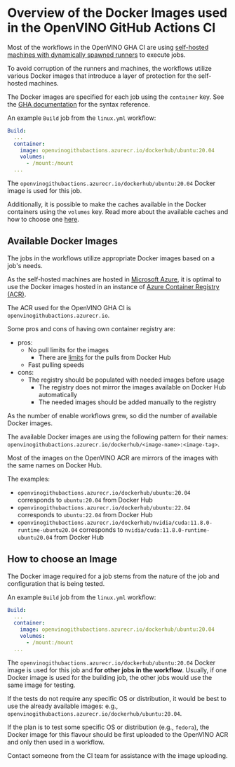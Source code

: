 # Overview of the Docker Images used in the OpenVINO GitHub Actions CI

Most of the workflows in the OpenVINO GHA CI are using [self-hosted machines with dynamically spawned runners](./runners.md) to execute jobs. 

To avoid corruption of the runners and machines, the workflows utilize various Docker images that introduce a layer of protection for the self-hosted machines.

The Docker images are specified for each job using the `container` key. See the [GHA documentation](https://docs.github.com/en/actions/using-jobs/running-jobs-in-a-container) for the syntax reference.

An example `Build` job from the `linux.yml` workflow:
```yaml
Build:
  ...
  container:
    image: openvinogithubactions.azurecr.io/dockerhub/ubuntu:20.04
    volumes:
      - /mount:/mount
  ...
```

The `openvinogithubactions.azurecr.io/dockerhub/ubuntu:20.04` Docker image is used for this job.

Additionally, it is possible to make the caches available in the Docker containers using the `volumes` key. 
Read more about the available caches and how to choose one [here](./caches.md).

## Available Docker Images

The jobs in the workflows utilize appropriate Docker images based on a job's needs. 

As the self-hosted machines are hosted in [Microsoft Azure](https://azure.microsoft.com/en-us), 
it is optimal to use the Docker images hosted in an instance of [Azure Container Registry (ACR)](https://azure.microsoft.com/en-us/products/container-registry).

The ACR used for the OpenVINO GHA CI is `openvinogithubactions.azurecr.io`.

Some pros and cons of having own container registry are:
* pros:
  * No pull limits for the images
    * There are [limits](https://docs.docker.com/docker-hub/download-rate-limit/) for the pulls from Docker Hub
  * Fast pulling speeds
* cons:
  * The registry should be populated with needed images before usage
    * The registry does not mirror the images available on Docker Hub automatically
    * The needed images should be added manually to the registry

As the number of enable workflows grew, so did the number of available Docker images.

The available Docker images are using the following pattern for their names: `openvinogithubactions.azurecr.io/dockerhub/<image-name>:<image-tag>`.

Most of the images on the OpenVINO ACR are mirrors of the images with the same names on Docker Hub.

The examples:
* `openvinogithubactions.azurecr.io/dockerhub/ubuntu:20.04` corresponds to `ubuntu:20.04` from Docker Hub
* `openvinogithubactions.azurecr.io/dockerhub/ubuntu:22.04` corresponds to `ubuntu:22.04` from Docker Hub
* `openvinogithubactions.azurecr.io/dockerhub/nvidia/cuda:11.8.0-runtime-ubuntu20.04` corresponds to `nvidia/cuda:11.8.0-runtime-ubuntu20.04` from Docker Hub

## How to choose an Image

The Docker image required for a job stems from the nature of the job and configuration that is being tested.

An example `Build` job from the `linux.yml` workflow:
```yaml
Build:
  ...
  container:
    image: openvinogithubactions.azurecr.io/dockerhub/ubuntu:20.04
    volumes:
      - /mount:/mount
  ...
```

The `openvinogithubactions.azurecr.io/dockerhub/ubuntu:20.04` Docker image is used for this job and **for other jobs in the workflow**.
Usually, if one Docker image is used for the building job, the other jobs would use the same image for testing. 

If the tests do not require any specific OS or distribution, it would be best to use the already available images: e.g., `openvinogithubactions.azurecr.io/dockerhub/ubuntu:20.04`.

If the plan is to test some specific OS or distribution (e.g., `fedora`), 
the Docker image for this flavour should be first uploaded to the OpenVINO ACR and only then used in a workflow. 

Contact someone from the CI team for assistance with the image uploading. 

